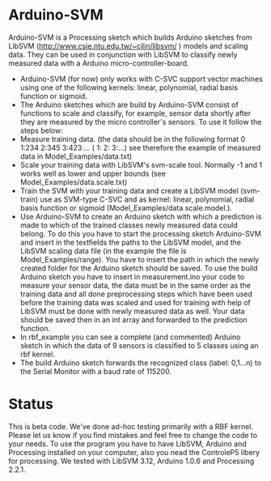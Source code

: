 Arduino-SVM
===========
Arduino-SVM is a Processing sketch which builds Arduino sketches from LibSVM (http://www.csie.ntu.edu.tw/~cjlin/libsvm/ ) models and scaling data. They can be used in conjunction with LibSVM to classify newly measured data with a Arduino micro-controller-board.

- Arduino-SVM (for now) only works with C-SVC support vector machines using one of the following kernels: linear, polynomial, radial basis function or sigmoid.
- The Arduino sketches which are build by Arduino-SVM consist of functions to scale and classify, for example, sensor data shortly after they are measured by the micro controller's sensors. To use it follow the steps below:
- Measure training data.
(the data should be in the following format 0 1:234 2:345 3:423 ... (<class label> 1:<sensor1> 2:<sensor2> 3:<sensor3>...) see therefore the example of measured data in Model_Examples/data.txt)
- Scale your training data with LibSVM's svm-scale tool. Normally -1 and 1 works well as lower and upper bounds (see Model_Examples/data.scale.txt)
- Train the SVM with your training data and create a LibSVM model (svm-train) use  as SVM-type C-SVC and as kernel: linear, polynomial, radial basis function or sigmoid (Model_Examples/data.scale.model.<kernel-type>).
- Use Arduino-SVM to create an Arduino sketch with which a prediction is made to which of the trained classes newly measured data could belong. To do this you have to start the processing sketch Arduino-SVM and insert in the textfields the paths to the LibSVM model, and the LibSVM scaling data file (in the example the file is Model_Examples/range). You have to insert the path in which the newly created folder for the Arduino sketch should be saved. To use the build Arduino sketch you have to insert in measurement.ino your code to measure your sensor data, the data must be in the same order as the training data and all done preprocessing steps which have been used before the training data was scaled and used for training with help of LibSVM must be done with newly measured data as well. Your data should be saved then in an int array and forwarded to the prediction function.
- In rbf_example you can see a complete (and commented) Arduino sketch in which the data of 9 sensors is classified to 5 classes using an rbf kernel.
- The build Arduino sketch forwards the recognized class (label: 0,1...n) to the Serial Monitor with a baud rate of 115200.

Status
=========
This is beta code. We've done ad-hoc testing primarily with a RBF kernel. Please let us know if you find mistakes and feel free to change the code to your needs. To use the program you have to have LibSVM, Arduino and Processing installed on your computer, also you nead the ControleP5 libery for processing. We tested with LibSVM 3.12, Arduino 1.0.6 and Processing 2.2.1.
